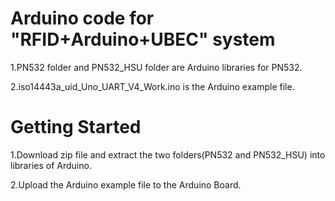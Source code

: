 # Arduino code for "RFID+Arduino+UBEC" system
1.PN532 folder and PN532_HSU folder are Arduino libraries for PN532.

2.iso14443a_uid_Uno_UART_V4_Work.ino is the Arduino example file.

# Getting Started

1.Download zip file and extract the two folders(PN532 and PN532_HSU) into libraries of Arduino.

2.Upload the Arduino example file to the Arduino Board.
